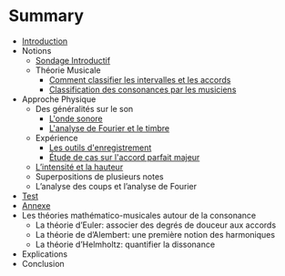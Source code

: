 # Summary

* [Introduction](README.md)
* Notions
   * [Sondage Introductif](chapitres/IA_sondage_introductif.md)
   * Théorie Musicale
       * [Comment classifier les intervalles et les accords](chapitres/IB1_comment_classifier_les_intervalles_et_les_accords.md)
       * [Classification des consonances par les musiciens](chapitres/IB2_classification_des_consonances_par_les_musiciens.md)
* Approche Physique
   * Des généralités sur le son
       * [L'onde sonore](IIA_londe_sonore.md)
       * [L'analyse de Fourier et le timbre](IIA2_lanalyse_de_fourier_et_le_timbre.md)
   * Expérience
       * [Les outils d'enregistrement](IIB1_les_outils_denregistrement.md)
       * [Étude de cas sur l'accord parfait majeur](IIB2_etude_de_cas_sur_laccord_parfait_majeur.md)
   * [L’intensité et la hauteur](IIC_lintensite_et_la_hauteur.md)
   * Superpositions de plusieurs notes
   * L’analyse des coups et l’analyse de Fourier
* [Test](test.md)
* [Annexe](annexe.md)
* Les théories mathématico-musicales autour de la consonance
   * La théorie d’Euler: associer des degrés de douceur aux accords
   * La théorie de d’Alembert: une première notion des harmoniques
   * La théorie d’Helmholtz: quantifier la dissonance
* Explications
* Conclusion

